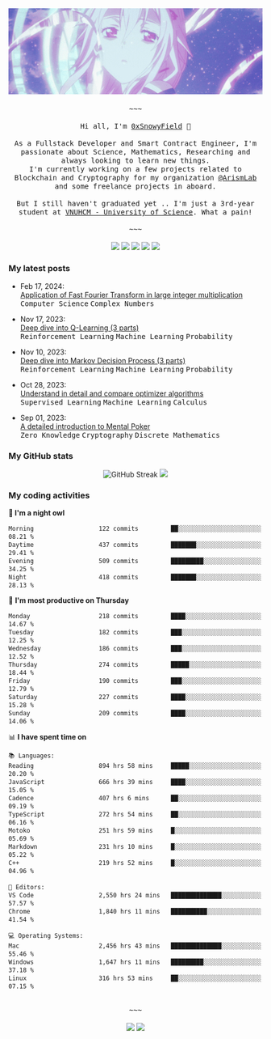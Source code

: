 <div align='center'>
<img src="./assets/banner.gif" alt="Banner" width="1000" />
  <samp>
    </br></br>~~~</br></br>
    Hi all, I'm <a href="https://snowyfield.me/">0xSnowyField</a> 🧸
    </br></br>
    As a Fullstack Developer and Smart Contract Engineer, I'm passionate about Science, Mathematics, Researching and always looking to learn new things.</br> I'm currently working on a few projects related to Blockchain and Cryptography for my organization <a href="https://github.com/ArismLab">@ArismLab</a> and some freelance projects in aboard.
    </br></br>
    But I still haven't graduated yet .. I'm just a 3rd-year student at <a href="https://en.hcmus.edu.vn/">VNUHCM - University of Science</a>. What a pain!
    </br></br>~~~</br></br>
  </samp>
  <a href = "https://wakatime.com/@SnowyField1906" target="_blank"><img src="https://img.shields.io/badge/-Wakatime-000000?style=for-the-badge&logo=wakatime&logoColor=white"></a>
  <a href="https://linkedin.com/in/NHThuan" target="_blank"><img src="https://img.shields.io/badge/-LinkedIn-0A66C2?style=for-the-badge&logo=linkedin&logoColor=white"></a>
  <a href="https://stackoverflow.com/users/17358240/snowyfield" target="_blank"><img src="https://img.shields.io/badge/StackOverflow-F58025?style=for-the-badge&logo=stackoverflow&logoColor=white" target="_blank"></a>
  <a href="https://facebook.com/SnowyField1906" target="_blank"><img src="https://img.shields.io/badge/-Facebook-0A66C2?style=for-the-badge&logo=facebook&logoColor=white"></a>
  <a href="https://x.com/SnowyField1906" target="_blank"><img src="https://img.shields.io/badge/-Twitter-000000?style=for-the-badge&logo=x&logoColor=white"></a>
</div>

### My latest posts

- Feb 17, 2024\: <br/>
  <a href="https://www.snowyfield.me/posts/ung-dung-fast-fourier-transform-trong-phep-nhan-so-nguyen-lon" target="_blank">Application of Fast Fourier Transform in large integer multiplication</a><br/>
  <kbd>Computer Science</kbd> <kbd>Complex Numbers</kbd>
  
- Nov 17, 2023\: <br/>
  <a href="https://www.snowyfield.me/posts/hieu-sau-ve-q-learning-phan-1" target="_blank">Deep dive into Q-Learning (3 parts)</a><br/>
  <kbd>Reinforcement Learning</kbd> <kbd>Machine Learning</kbd> <kbd>Probability</kbd>
  
- Nov 10, 2023\: <br/>
  <a href="https://www.snowyfield.me/posts/hieu-sau-ve-markov-decision-process-phan-1" target="_blank">Deep dive into Markov Decision Process (3 parts)</a><br/>
  <kbd>Reinforcement Learning</kbd> <kbd>Machine Learning</kbd> <kbd>Probability</kbd>
  
- Oct 28, 2023\: <br/>
  <a href="https://www.snowyfield.me/posts/tim-hieu-chi-tiet-va-so-sanh-cac-thuat-toan-optimizer" target="_blank">Understand in detail and compare optimizer algorithms</a><br/>
  <kbd>Supervised Learning</kbd> <kbd>Machine Learning</kbd> <kbd>Calculus</kbd>
  
- Sep 01, 2023\: <br/>
  <a href="https://www.snowyfield.me/posts/gioi-thieu-chi-tiet-ve-bai-toan-mental-poker" target="_blank">A detailed introduction to Mental Poker</a><br/>
  <kbd>Zero Knowledge</kbd> <kbd>Cryptography</kbd> <kbd>Discrete Mathematics</kbd>

### My GitHub stats

<div align="center">
  <img src="https://github-readme-streak-stats.herokuapp.com?user=SnowyFIeld1906&theme=swift&hide_border=true&date_format=M%20j%5B%2C%20Y%5D&card_width=1000" alt="GitHub Streak" />
  <img src='http://github-profile-summary-cards.vercel.app/api/cards/profile-details?username=SnowyFIeld1906&theme=swift' width='1000px'/>
</div>

### My coding activities

<!--START_SECTION:waka-->
**🦉 I'm a night owl** 

```text
Morning                  122 commits         ██░░░░░░░░░░░░░░░░░░░░░░░   08.21 % 
Daytime                  437 commits         ███████░░░░░░░░░░░░░░░░░░   29.41 % 
Evening                  509 commits         █████████░░░░░░░░░░░░░░░░   34.25 % 
Night                    418 commits         ███████░░░░░░░░░░░░░░░░░░   28.13 % 
```
📅 **I'm most productive on Thursday** 

```text
Monday                   218 commits         ████░░░░░░░░░░░░░░░░░░░░░   14.67 % 
Tuesday                  182 commits         ███░░░░░░░░░░░░░░░░░░░░░░   12.25 % 
Wednesday                186 commits         ███░░░░░░░░░░░░░░░░░░░░░░   12.52 % 
Thursday                 274 commits         █████░░░░░░░░░░░░░░░░░░░░   18.44 % 
Friday                   190 commits         ███░░░░░░░░░░░░░░░░░░░░░░   12.79 % 
Saturday                 227 commits         ████░░░░░░░░░░░░░░░░░░░░░   15.28 % 
Sunday                   209 commits         ████░░░░░░░░░░░░░░░░░░░░░   14.06 % 
```


📊 **I have spent time on** 

```text
📚 Languages: 
Reading                  894 hrs 58 mins     █████░░░░░░░░░░░░░░░░░░░░   20.20 % 
JavaScript               666 hrs 39 mins     ████░░░░░░░░░░░░░░░░░░░░░   15.05 % 
Cadence                  407 hrs 6 mins      ██░░░░░░░░░░░░░░░░░░░░░░░   09.19 % 
TypeScript               272 hrs 54 mins     ██░░░░░░░░░░░░░░░░░░░░░░░   06.16 % 
Motoko                   251 hrs 59 mins     █░░░░░░░░░░░░░░░░░░░░░░░░   05.69 % 
Markdown                 231 hrs 10 mins     █░░░░░░░░░░░░░░░░░░░░░░░░   05.22 % 
C++                      219 hrs 52 mins     █░░░░░░░░░░░░░░░░░░░░░░░░   04.96 % 

📑 Editors: 
VS Code                  2,550 hrs 24 mins   ██████████████░░░░░░░░░░░   57.57 % 
Chrome                   1,840 hrs 11 mins   ██████████░░░░░░░░░░░░░░░   41.54 % 

💻 Operating Systems: 
Mac                      2,456 hrs 43 mins   ██████████████░░░░░░░░░░░   55.46 % 
Windows                  1,647 hrs 11 mins   █████████░░░░░░░░░░░░░░░░   37.18 % 
Linux                    316 hrs 53 mins     ██░░░░░░░░░░░░░░░░░░░░░░░   07.15 % 
```

<div align='center'><samp></br>~~~</br></br></samp><img src='http://img.shields.io/badge/4.4%20thousand%20coding%20hours-black?style=for-the-badge' /> <img src='https://img.shields.io/badge/3.7%20million%20lines%20of%20code-black?style=for-the-badge' /></div>


<!--END_SECTION:waka-->
